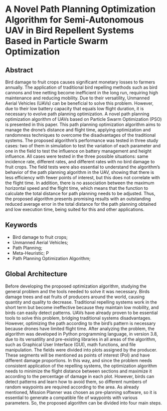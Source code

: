 # A Novel Path Planning Optimization Algorithm for Semi-Autonomous UAV in Bird Repellent Systems Based in Particle Swarm Optimization

## Abstract
Bird damage to fruit crops causes significant monetary losses to farmers annually. The
application of traditional bird repelling methods such as bird cannons and tree netting become
inefficient in the long run, requiring high maintenance and reducing mobility. Due to their versatility,
Unmanned Aerial Vehicles (UAVs) can be beneficial to solve this problem. However, due to their low
battery capacity that equals low flight duration, it is necessary to evolve path planning optimization.
A novel path planning optimization algorithm of UAVs based on Particle Swarm Optimization
(PSO) is presented in this paper. This path planning optimization algorithm aims to manage the
drone’s distance and flight time, applying optimization and randomness techniques to overcome
the disadvantages of the traditional systems. The proposed algorithm’s performance was tested in
three study cases: two of them in simulation to test the variation of each parameter and one in the
field to test the influence on battery management and height influence. All cases were tested in the
three possible situations: same incidence rate, different rates, and different rates with no bird damage
to fruit crops. The field tests were also essential to understand the algorithm’s behavior of the path
planning algorithm in the UAV, showing that there is less efficiency with fewer points of interest, but
this does not correlate with the flight time. In addition, there is no association between the maximum
horizontal speed and the flight time, which means that the function to calculate the total distance for
path planning needs to be adjusted. Thus, the proposed algorithm presents promising results with
an outstanding reduced average error in the total distance for the path planning obtained and low
execution time, being suited for this and other applications.

## Keywords
* Bird damage to fruit crops; 
* Unmanned Aerial Vehicles; 
* Path Planning; 
* Meta-Heuristic; P
* Path Planning Optimization Algorithm;

## Global Architecture
Before developing the proposed optimization algorithm, studying the general problem and the tools needed to solve it was necessary. Birds damage trees and eat fruits of producers around the world, causing quantity and quality to decrease. Traditional repelling systems work in the short term but become ineffective because they maintain low mobility, and birds can easily detect patterns. UAVs have already proven to be essential tools to solve this problem, bridging traditional systems disadvantages. However, optimizing the path according to the bird’s pattern is necessary because drones have limited flight time.
After analyzing the problem, the algorithm was developed in Python programming language, in version 3.8, due to its versatility and pre-existing libraries in all areas of the algorithm, such as Graphical User Interface (GUI), math functions, and file manipulation. The fields were divided into plots assigned by the producer. These segments will be mentioned as points of interest (PoI) and have different damage proportions. In this way, and since the problem needs consistent application of the repelling systems, the optimization algorithm needs to minimize the flight distance between sections and maximize it according to the percentage of damage in each plot. However, birds can detect patterns and learn how to avoid them, so different numbers of random waypoints are required according to the area. As already mentioned, Mission Planner was chosen as pre-planning software, so it is essential to generate a compatible file of waypoints with various parameters. So, the proposed algorithm can be divided into four main steps.
